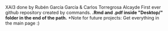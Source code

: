 XAI3 done by Rubén García García & Carlos Torregrosa Alcayde
First ever github repository created by commands.
**.Rmd and .pdf inside "Desktop/" folder in the end of the path.**
*Note for future projects: Get everything in the main page :)
